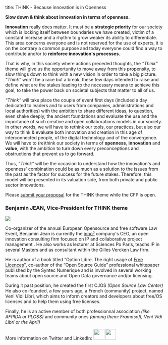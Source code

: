 title:  THINK - Because innovation is in Openness

**Slow down & think about innovation in terms of openness.**

**Innovation** really does matter. It must be a **strategic priority** for our society which is locking itself between boundaries we have created, victim of a constant increase and a rhythm to grow weaker its ability to differentiate. This area concerns everyone and is not reserved for the use of experts, it is on the contrary a common purpose and today everyone could find a way to contribute and/or to **reinforce innovation's processes**.


That is why, in this society where actions preceded thoughts, the *“Think”* theme will give us the opportunity to move away from this propensity, to slow things down to think with a new vision in order to take a big picture. *“Think”* won't be a race but a break, these few days intended to raise and define what are the stakes leading to the necessary means to achieve this goal, to take the power back on societal subjects that matter to all of us.


*“Think”* will take place the couple of event first days (included a day dedicated to leaders and to users from companies, administrations and local authorities) with the ambition to share different ideas, to question, even shake deeply, the ancient foundations and evaluate the use and the importance of such creative and open collaborations models in our society. In other words, we will have to rethink our tools, our practices, but also our way to think & evaluate both innovation and creation in this age of interconnected people, of the digital technology and of the convergence. We will have to (re)think our society in terms of **openness**, **innovation** and **value**, with the ambition to turn down every preconceptions and obstructions that prevent us to go forward.


Thus, *“Think”* will be the occasion to understand how the innovation's and openness' combination could be as much as a solution to the issues from the past as the factor for success for the future stakes. Therefore, this model will be presented in its valuation side, from both private and public sector innovations.

Please <a class="btn" href="/en/cfp">submit your proposal</a> for the THINK theme while the CFP is open.

### Benjamin JEAN, Vice-President for THINK theme

<img src="/static/pictures/Team/BJean.jpg">  


Co-organizer of the annual European Opensource and free software Law Event, Benjamin Jean is currently the [inno³](http://inno3.fr/) company's CEO, an open innovation consulting firm focused on IP and collaborative project management . He also works as lecturer at Sciences Po Paris, teachs IP in several Masters and as consultant within the Gilles Vercken Law firm.

He is author of a book titled “Option Libre. The right usage of [Free Licences](http://framabook.org)", co-author of the “Open Source Guide” professional whitepaper published by the Syntec Numerique and is involved in several working teams about open source and Open Data governance and/or licensing.

During it past position, he created the first CJOS *(Open Source Law Center)* He also co-founded, a few years ago, a French (community) project, named Veni Vidi Libri, which aims to inform creators and developers about free/OS licenses and to help them using free licenses.

Finally, he is an active member of both professionnal association *(like AFPIDA or PLOSS)* and community ones *(among them: Framasoft, Veni Vidi Libri or the April)*

More information on Twitter and LinkedIn:
<a href="https://www.linkedin.com/in/benjaminjean/fr " target="_blank"><img src="/static/pictures/linkedin.png" width="34" ></a></a>  <a href="https://twitter.com/mben_vvl" target="_blank"><img src="/static/pictures/Twitter.jpg" width="34" ></a></a>



